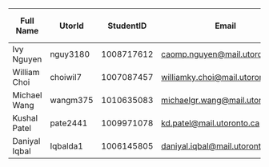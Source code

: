 | Full Name | UtorId | StudentID | Email | Best way to connect | Slack User Name|
|-----------|--------|-----------|-------|---------------------|------------------|
| Ivy Nguyen | nguy3180 | 1008717612 | caomp.nguyen@mail.utoronto.ca | Phone: 647 383 9256 | Ivy Nguyen |
| William Choi | choiwil7 | 1007087457 | williamky.choi@mail.utoronto.ca | Phone: 647 906 4536 | William Choi |
| Michael Wang | wangm375 | 1010635083 | michaelgr.wang@mail.utoronto.ca | Text: 647-572-8603 | Michael Wang|
| Kushal Patel | pate2441 | 1009971078 | kd.patel@mail.utoronto.ca | Phone: 6477648079 | Kushal Patel|
| Daniyal Iqbal | Iqbalda1 | 1006145805 | daniyal.iqbal@mail.utoronto.ca | Text: 437 255 4529 | Daniyal Iqbal|


